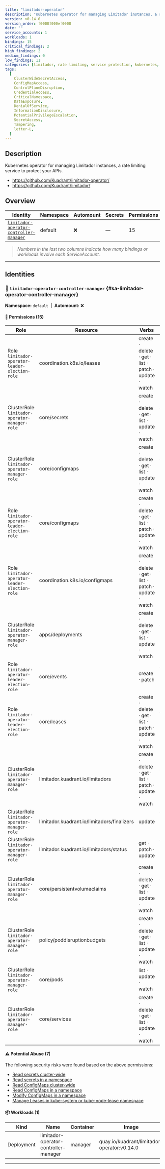 ```yaml
---
title: "limitador-operator"
description: "Kubernetes operator for managing Limitador instances, a rate limiting service to protect your APIs."
version: v0.14.0
version_order: f0000f000ef0000
date: ""
service_accounts: 1
workloads: 1
bindings: 15
critical_findings: 2
high_findings: 2
medium_findings: 0
low_findings: 11
categories: [limitador, rate limiting, service protection, kubernetes, kuadrant]
tags:
  [
    ClusterWideSecretAccess,
    ConfigMapAccess,
    ControlPlaneDisruption,
    CredentialAccess,
    CriticalNamespace,
    DataExposure,
    DenialOfService,
    InformationDisclosure,
    PotentialPrivilegeEscalation,
    SecretAccess,
    Tampering,
    letter-L,
  ]
---
```


## Description

Kubernetes operator for managing Limitador instances, a rate limiting service to protect your APIs.

- https://github.com/Kuadrant/limitador-operator/
- https://github.com/Kuadrant/limitador/

## Overview

| Identity                                                                             | Namespace | Automount | Secrets | Permissions | Workloads | Risk                    |
| ------------------------------------------------------------------------------------ | --------- | --------- | ------- | ----------- | --------- | ----------------------- |
| [`limitador-operator-controller-manager`](#sa-limitador-operator-controller-manager) | default   | ❌        | —       | 15          | 1         | {{< risk "Critical" >}} |

> _Numbers in the last two columns indicate how many bindings or workloads involve each ServiceAccount._

---

## Identities

### 🤖 `limitador-operator-controller-manager` {#sa-limitador-operator-controller-manager}

**Namespace:** `default`  |  **Automount:** ❌

#### 🔑 Permissions (15)

| Role                                           | Resource                                    | Verbs                                                 | Risk                  | Tags                                                                                                                                                            |
| ---------------------------------------------- | ------------------------------------------- | ----------------------------------------------------- | --------------------- | --------------------------------------------------------------------------------------------------------------------------------------------------------------- |
| Role `limitador-operator-leader-election-role` | coordination.k8s.io/leases                  | create · delete · get · list · patch · update · watch | {{< risk Critical >}} | {{< tag "ControlPlaneDisruption" >}} {{< tag "CriticalNamespace" >}} {{< tag "DenialOfService" >}} {{< tag "Tampering" >}}                                      |
| ClusterRole `limitador-operator-manager-role`  | core/secrets                                | create · delete · get · list · update · watch         | {{< risk Critical >}} | {{< tag "ClusterWideSecretAccess" >}} {{< tag "CredentialAccess" >}} {{< tag "DataExposure" >}} {{< tag "InformationDisclosure" >}} {{< tag "SecretAccess" >}}  |
| ClusterRole `limitador-operator-manager-role`  | core/configmaps                             | create · delete · get · list · update · watch         | {{< risk High >}}     | {{< tag "ConfigMapAccess" >}} {{< tag "DataExposure" >}} {{< tag "InformationDisclosure" >}}                                                                    |
| Role `limitador-operator-leader-election-role` | core/configmaps                             | create · delete · get · list · patch · update · watch | {{< risk High >}}     | {{< tag "ConfigMapAccess" >}} {{< tag "DataExposure" >}} {{< tag "InformationDisclosure" >}} {{< tag "PotentialPrivilegeEscalation" >}} {{< tag "Tampering" >}} |
| Role `limitador-operator-leader-election-role` | coordination.k8s.io/configmaps              | create · delete · get · list · patch · update · watch | {{< risk Low >}}      |                                                                                                                                                                 |
| ClusterRole `limitador-operator-manager-role`  | apps/deployments                            | create · delete · get · list · update · watch         | {{< risk Low >}}      |                                                                                                                                                                 |
| Role `limitador-operator-leader-election-role` | core/events                                 | create · patch                                        | {{< risk Low >}}      |                                                                                                                                                                 |
| Role `limitador-operator-leader-election-role` | core/leases                                 | create · delete · get · list · patch · update · watch | {{< risk Low >}}      |                                                                                                                                                                 |
| ClusterRole `limitador-operator-manager-role`  | limitador.kuadrant.io/limitadors            | create · delete · get · list · patch · update · watch | {{< risk Low >}}      |                                                                                                                                                                 |
| ClusterRole `limitador-operator-manager-role`  | limitador.kuadrant.io/limitadors/finalizers | update                                                | {{< risk Low >}}      |                                                                                                                                                                 |
| ClusterRole `limitador-operator-manager-role`  | limitador.kuadrant.io/limitadors/status     | get · patch · update                                  | {{< risk Low >}}      |                                                                                                                                                                 |
| ClusterRole `limitador-operator-manager-role`  | core/persistentvolumeclaims                 | create · delete · get · list · update · watch         | {{< risk Low >}}      |                                                                                                                                                                 |
| ClusterRole `limitador-operator-manager-role`  | policy/poddisruptionbudgets                 | create · delete · get · list · update · watch         | {{< risk Low >}}      |                                                                                                                                                                 |
| ClusterRole `limitador-operator-manager-role`  | core/pods                                   | list · update · watch                                 | {{< risk Low >}}      |                                                                                                                                                                 |
| ClusterRole `limitador-operator-manager-role`  | core/services                               | create · delete · get · list · update · watch         | {{< risk Low >}}      |                                                                                                                                                                 |

#### ⚠️ Potential Abuse (7)

The following security risks were found based on the above permissions:

- [Read secrets cluster-wide](/rules/1010)
- [Read secrets in a namespace](/rules/1011)
- [Read ConfigMaps cluster-wide](/rules/1022)
- [Read ConfigMaps in a namespace](/rules/1023)
- [Modify ConfigMaps in a namespace](/rules/1025)
- [Manage Leases in kube-system or kube-node-lease namespace](/rules/1081)

#### 📦 Workloads (1)

| Kind       | Name                                  | Container | Image                                       |
| ---------- | ------------------------------------- | --------- | ------------------------------------------- |
| Deployment | limitador-operator-controller-manager | manager   | quay.io/kuadrant/limitador-operator:v0.14.0 |

---
